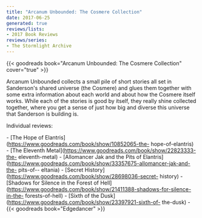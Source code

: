 ```yaml
---
title: "Arcanum Unbounded: The Cosmere Collection"
date: 2017-06-25
generated: true
reviews/lists:
- 2017 Book Reviews
reviews/series:
- The Stormlight Archive
---
```

{{< goodreads book="Arcanum Unbounded: The Cosmere Collection" cover="true" >}}

Arcanum Unbounded collects a small pile of short stories all set in Sanderson's shared universe (the Cosmere) and glues them together with some extra information about each world and about how the Cosmere itself works. While each of the stories is good by itself, they really shine collected together, where you get a sense of just how big and diverse this universe that Sanderson is building is.  

Individual reviews:  

<!--more-->

\- [The Hope of Elantris](https://www.goodreads.com/book/show/10852065-the- hope-of-elantris)   \- [The Eleventh Metal](https://www.goodreads.com/book/show/22823333-the- eleventh-metal)   \- [Allomancer Jak and the Pits of Elantris](https://www.goodreads.com/book/show/33357675-allomancer-jak-and-the- pits-of-- eltania)   \- [Secret History](https://www.goodreads.com/book/show/28698036-secret- history)   \- [Shadows for Silence in the Forest of Hell](https://www.goodreads.com/book/show/21411388-shadows-for-silence-in-the- forests-of-hell)   \- [Sixth of the Dusk](https://www.goodreads.com/book/show/23397921-sixth-of- the-dusk)   \- {{< goodreads book="Edgedancer" >}}


